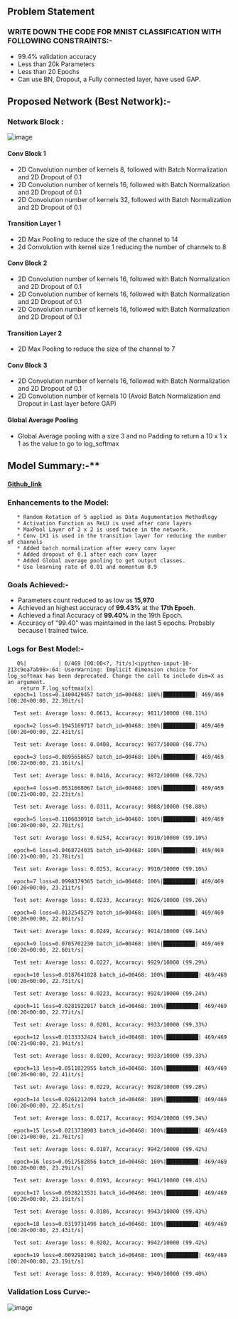 ## **Problem Statement**

### **WRITE DOWN THE CODE FOR MNIST CLASSIFICATION WITH FOLLOWING CONSTRAINTS:-**
* 99.4% validation accuracy
* Less than 20k Parameters
* Less than 20 Epochs
* Can use BN, Dropout, a Fully connected layer, have used GAP.

## **Proposed Network (Best Network):-**

### **Network Block :**

![image](https://user-images.githubusercontent.com/51078583/120019024-8f829000-c005-11eb-8e6d-2756b71a4f72.png)

#### Conv Block 1
* 2D Convolution number of kernels 8, followed with Batch Normalization and 2D Dropout of 0.1 
* 2D Convolution number of kernels 16, followed with Batch Normalization and 2D Dropout of 0.1
* 2D Convolution number of kernels 32, followed with Batch Normalization and 2D Dropout of 0.1
#### Transition Layer 1
* 2D Max Pooling to reduce the size of the channel to 14
* 2d Convolution with kernel size 1 reducing the number of channels to 8
#### Conv Block 2
* 2D Convolution number of kernels 16, followed with Batch Normalization and 2D Dropout of 0.1 
* 2D Convolution number of kernels 16, followed with Batch Normalization and 2D Dropout of 0.1
* 2D Convolution number of kernels 16, followed with Batch Normalization and 2D Dropout of 0.1
#### Transition Layer 2
* 2D Max Pooling to reduce the size of the channel to 7
#### Conv Block 3
* 2D Convolution number of kernels 16, followed with Batch Normalization and 2D Dropout of 0.1 
* 2D Convolution number of kernels 10 (Avoid Batch Normalization and Dropout in Last layer before GAP)
#### Global Average Pooling
* Global Average pooling with a size 3 and no Padding to return a 10 x 1 x 1 as the value to go to log_softmax 

## Model Summary:-**
#### [Github_link](https://github.com/NSR9/Extensive-Vision-AI/blob/main/Assignment_4/Part%202/Final_Submission_Assignment_4_NB_3.ipynb)
### Enhancements to the Model:
       * Random Rotation of 5 applied as Data Augumentation Methodlogy
       * Activation Function as ReLU is used after conv layers
       * MaxPool Layer of 2 x 2 is used twice in the network. 
       * Conv 1X1 is used in the transition layer for reducing the number of channels
       * Added batch normalization after every conv layer
       * Added dropout of 0.1 after each conv layer
       * Added Global average pooling to get output classes.
       * Use learning rate of 0.01 and momentum 0.9
       
### Goals Achieved:-
* Parameters count reduced to as low as **15,970**
* Achieved an highest accuracy of **99.43%** at the **17th Epoch**. 
* Achieved a final Accuracy of **99.40%** in the 19th Epoch.
* Accuracy of "99.40" was maintained in the last 5 epochs. Probably because I trained twice. 



### Logs for Best Model:-
       0%|          | 0/469 [00:00<?, ?it/s]<ipython-input-10-213c9ea7ab98>:64: UserWarning: Implicit dimension choice for log_softmax has been deprecated. Change the call to include dim=X as an argument.
        return F.log_softmax(x)
      epoch=1 loss=0.1400429457 batch_id=00468: 100%|██████████| 469/469 [00:20<00:00, 22.39it/s]

      Test set: Average loss: 0.0613, Accuracy: 9811/10000 (98.11%)

      epoch=2 loss=0.1945169717 batch_id=00468: 100%|██████████| 469/469 [00:20<00:00, 22.43it/s]

      Test set: Average loss: 0.0408, Accuracy: 9877/10000 (98.77%)

      epoch=3 loss=0.0895658657 batch_id=00468: 100%|██████████| 469/469 [00:22<00:00, 21.16it/s]

      Test set: Average loss: 0.0416, Accuracy: 9872/10000 (98.72%)

      epoch=4 loss=0.0531668067 batch_id=00468: 100%|██████████| 469/469 [00:21<00:00, 22.23it/s]

      Test set: Average loss: 0.0311, Accuracy: 9888/10000 (98.88%)

      epoch=5 loss=0.1106830910 batch_id=00468: 100%|██████████| 469/469 [00:20<00:00, 22.70it/s]

      Test set: Average loss: 0.0254, Accuracy: 9910/10000 (99.10%)

      epoch=6 loss=0.0468724035 batch_id=00468: 100%|██████████| 469/469 [00:21<00:00, 21.78it/s]

      Test set: Average loss: 0.0253, Accuracy: 9910/10000 (99.10%)

      epoch=7 loss=0.0998379365 batch_id=00468: 100%|██████████| 469/469 [00:20<00:00, 23.21it/s]

      Test set: Average loss: 0.0233, Accuracy: 9926/10000 (99.26%)

      epoch=8 loss=0.0132545279 batch_id=00468: 100%|██████████| 469/469 [00:20<00:00, 22.80it/s]

      Test set: Average loss: 0.0249, Accuracy: 9914/10000 (99.14%)

      epoch=9 loss=0.0705702230 batch_id=00468: 100%|██████████| 469/469 [00:20<00:00, 22.60it/s]

      Test set: Average loss: 0.0227, Accuracy: 9929/10000 (99.29%)

      epoch=10 loss=0.0187641028 batch_id=00468: 100%|██████████| 469/469 [00:20<00:00, 22.73it/s]

      Test set: Average loss: 0.0223, Accuracy: 9924/10000 (99.24%)

      epoch=11 loss=0.0281922817 batch_id=00468: 100%|██████████| 469/469 [00:20<00:00, 22.77it/s]

      Test set: Average loss: 0.0201, Accuracy: 9933/10000 (99.33%)

      epoch=12 loss=0.0133332424 batch_id=00468: 100%|██████████| 469/469 [00:21<00:00, 21.94it/s]

      Test set: Average loss: 0.0200, Accuracy: 9933/10000 (99.33%)

      epoch=13 loss=0.0511022955 batch_id=00468: 100%|██████████| 469/469 [00:20<00:00, 22.41it/s]

      Test set: Average loss: 0.0229, Accuracy: 9928/10000 (99.28%)

      epoch=14 loss=0.0261212494 batch_id=00468: 100%|██████████| 469/469 [00:20<00:00, 22.85it/s]

      Test set: Average loss: 0.0217, Accuracy: 9934/10000 (99.34%)

      epoch=15 loss=0.0213738903 batch_id=00468: 100%|██████████| 469/469 [00:21<00:00, 21.76it/s]

      Test set: Average loss: 0.0187, Accuracy: 9942/10000 (99.42%)

      epoch=16 loss=0.0517582856 batch_id=00468: 100%|██████████| 469/469 [00:20<00:00, 23.29it/s]

      Test set: Average loss: 0.0193, Accuracy: 9941/10000 (99.41%)

      epoch=17 loss=0.0528213531 batch_id=00468: 100%|██████████| 469/469 [00:20<00:00, 23.19it/s]

      Test set: Average loss: 0.0186, Accuracy: 9943/10000 (99.43%)

      epoch=18 loss=0.0319731496 batch_id=00468: 100%|██████████| 469/469 [00:20<00:00, 23.43it/s]

      Test set: Average loss: 0.0202, Accuracy: 9942/10000 (99.42%)

      epoch=19 loss=0.0092981961 batch_id=00468: 100%|██████████| 469/469 [00:20<00:00, 23.19it/s]

      Test set: Average loss: 0.0189, Accuracy: 9940/10000 (99.40%)


### **Validation Loss Curve:-**

![image](https://user-images.githubusercontent.com/51078583/120013747-c5704600-bffe-11eb-840e-ad2ae3d49969.png)







